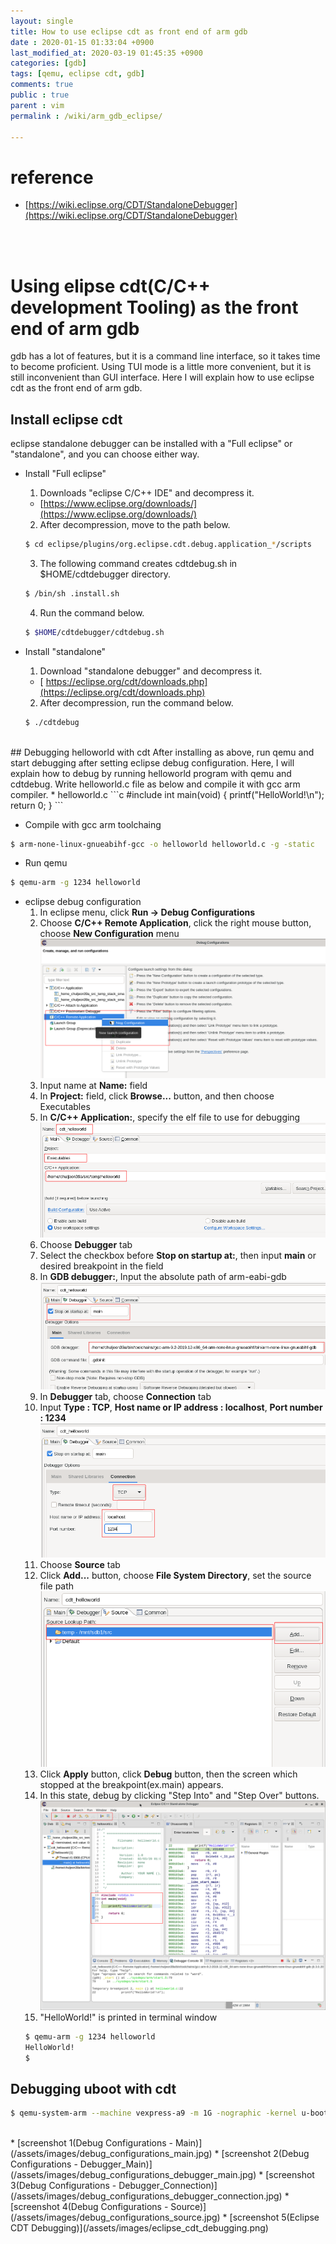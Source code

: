 ```yaml
---
layout: single
title: How to use eclipse cdt as front end of arm gdb
date : 2020-01-15 01:33:04 +0900
last_modified_at: 2020-03-19 01:45:35 +0900
categories: [gdb]
tags: [qemu, eclipse cdt, gdb]
comments: true
public : true
parent : vim
permalink : /wiki/arm_gdb_eclipse/

---
```

# reference
  * [https://wiki.eclipse.org/CDT/StandaloneDebugger](https://wiki.eclipse.org/CDT/StandaloneDebugger)
<br />
<br />

# Using elipse cdt(C/C++ development Tooling) as the front end of arm gdb
 gdb has a lot of features, but it is a command line interface, so it takes time to become proficient. Using TUI mode is a little more convenient, but it is still inconvenient than GUI interface. Here I will explain how to use eclipse cdt as the front end of arm gdb.
## Install eclipse cdt
  eclipse standalone debugger can be installed with a "Full eclipse" or "standalone", and you can choose either way.
* Install "Full eclipse"
  1. Downloads "eclipse C/C++ IDE" and decompress it.
    * [https://www.eclipse.org/downloads/](https://www.eclipse.org/downloads/)
  2. After decompression, move to the path below.
    ```bash
    $ cd eclipse/plugins/org.eclipse.cdt.debug.application_*/scripts
    ```
  3. The following command creates cdtdebug.sh in $HOME/cdtdebugger directory.
    ```bash
    $ /bin/sh .install.sh
    ```
  4. Run the command below.
    ```bash
    $ $HOME/cdtdebugger/cdtdebug.sh
    ```

* Install "standalone" 
  1. Download "standalone debugger" and decompress it.
    * [ https://eclipse.org/cdt/downloads.php](https://eclipse.org/cdt/downloads.php)
  2. After decompression, run the command below.
    ```bash
    $ ./cdtdebug
    ```

<br />
## Debugging helloworld with cdt
 After installing as above, run qemu and start debugging after setting eclipse debug configuration. Here, I will explain how to debug by running helloworld program with qemu and cdtdebug. Write helloworld.c file as below and compile it with gcc arm compiler.
* helloworld.c
```c
#include <stdio.h>
int main(void)
{
	printf("HelloWorld!\n");
	return 0;
}
```

* Compile with gcc arm toolchaing
```bash
$ arm-none-linux-gnueabihf-gcc -o helloworld helloworld.c -g -static
```

* Run qemu
```bash
$ qemu-arm -g 1234 helloworld
```

* eclipse debug configuration
  1. In eclipse menu, click **Run -> Debug Configurations**
  2. Choose **C/C++ Remote Application**, click the right mouse button, choose **New Configuration** menu
  ![title](/assets/images/cdt_new_configuration.png)
  3. Input name at **Name:** field 
  4. In **Project:** field, click **Browse...** button, and then choose Executables
  5. In **C/C++ Application:**, specify the elf file to use for debugging
  ![title](/assets/images/cdt_configuration_main.png)
  6. Choose **Debugger** tab
  7. Select the checkbox before **Stop on startup at:**, then input **main** or desired breakpoint in the field
  8. In **GDB debugger:**, Input the absolute path of arm-eabi-gdb
  ![title](/assets/images/cdt_configuration_debug.png)
  9. In **Debugger** tab, choose **Connection** tab
  10. Input **Type : TCP**, **Host name or IP address : localhost**, **Port number : 1234**
  ![title](/assets/images/cdt_configuration_debug_connection.png)
  11. Choose **Source** tab
  12. Click **Add...** button, choose **File System Directory**, set the source file path
  ![title](/assets/images/cdt_configuration_source.png)
  13. Click **Apply** button, click **Debug** button, then the screen which stopped at the breakpoint(ex.main) appears.
  14. In this state, debug by clicking "Step Into" and "Step Over" buttons.
  ![title](/assets/images/cdt_helloworld_debug.png)
  15. "HelloWorld!" is printed in terminal window
  ```bash
  $ qemu-arm -g 1234 helloworld
  HelloWorld!
  $
  ```

## Debugging uboot with cdt
```bash
$ qemu-system-arm --machine vexpress-a9 -m 1G -nographic -kernel u-boot -s -S
```

<br />
* [screenshot 1(Debug Configurations - Main)](/assets/images/debug_configurations_main.jpg)
* [screenshot 2(Debug Configurations - Debugger_Main)](/assets/images/debug_configurations_debugger_main.jpg)
* [screenshot 3(Debug Configurations - Debugger_Connection)](/assets/images/debug_configurations_debugger_connection.jpg)
* [screenshot 4(Debug Configurations - Source)](/assets/images/debug_configurations_source.jpg)
* [screenshot 5(Eclipse CDT Debugging)](/assets/images/eclipse_cdt_debugging.png)




